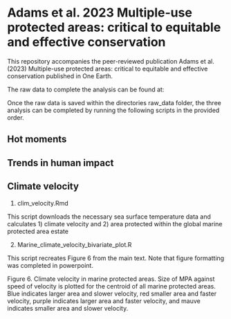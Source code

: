 # Adams et al. 2023 Multiple-use protected areas: critical to equitable and effective conservation

This repository accompanies the peer-reviewed publication Adams et al. (2023) Multiple-use protected areas: critical to equitable and effective conservation published in One Earth.

The raw data to complete the analysis can be found at:

Once the raw data is saved within the directories raw_data folder, the three analysis can be completed by running the following scripts in the provided order.


## Hot moments


## Trends in human impact

## Climate velocity

1. clim_velocity.Rmd

This script downloads the necessary sea surface temperature data and calculates 1) climate velocity and 2) area protected within the global marine protected area estate

2. Marine_climate_velocity_bivariate_plot.R

This script recreates Figure 6 from the main text. Note that figure formatting was completed in powerpoint.

Figure 6. Climate velocity in marine protected areas. Size of MPA against speed of velocity is plotted for the centroid of all marine protected areas. Blue indicates larger area and slower velocity, red smaller area and faster velocity, purple indicates larger area and faster velocity, and mauve indicates smaller area and slower velocity.
